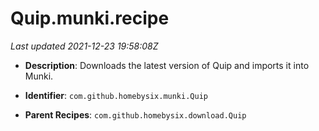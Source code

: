 # Quip.munki.recipe

_Last updated 2021-12-23 19:58:08Z_

- **Description**: Downloads the latest version of Quip and imports it into Munki.

- **Identifier**: `com.github.homebysix.munki.Quip`

- **Parent Recipes**: `com.github.homebysix.download.Quip`